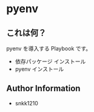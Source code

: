pyenv
=========

## これは何？

pyenv を導入する Playbook です。

- 依存パッケージ インストール
- pyenv インストール

Author Information
------------------

- snkk1210

